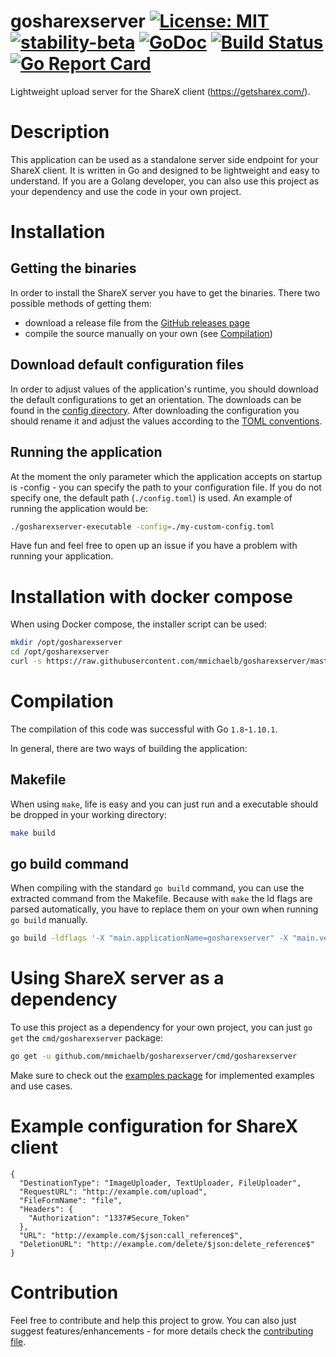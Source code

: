 # gosharexserver [![License: MIT](https://img.shields.io/badge/License-MIT-yellow.svg)](https://opensource.org/licenses/MIT) [![stability-beta](https://img.shields.io/badge/stability-beta-33bbff.svg)](https://github.com/mkenney/software-guides/blob/master/STABILITY-BADGES.md#beta) [![GoDoc](https://godoc.org/github.com/mmichaelb/gosharexserver?status.svg)](https://godoc.org/github.com/mmichaelb/gosharexserver) [![Build Status](https://travis-ci.org/mmichaelb/gosharexserver.svg?branch=master)](https://travis-ci.org/mmichaelb/gosharexserver) [![Go Report Card](https://goreportcard.com/badge/github.com/mmichaelb/gosharexserver)](https://goreportcard.com/report/github.com/mmichaelb/gosharexserver)
Lightweight upload server for the ShareX client (https://getsharex.com/).

# Description
This application can be used as a standalone server side endpoint for your ShareX client. It is written in Go and designed to be lightweight and easy to understand. If you are a Golang developer, you can also use this project as your dependency and use the code in your own project.

# Installation
## Getting the binaries
In order to install the ShareX server you have to get the binaries. There two possible methods of getting them:
- download a release file from the [GitHub releases page](https://github.com/mmichaelb/gosharexserver/releases)
- compile the source manually on your own (see [Compilation](https://github.com/mmichaelb/gosharexserver#compilation))
## Download default configuration files
In order to adjust values of the application's runtime, you should download the default configurations to get an orientation. The downloads can be found in the [config directory](https://github.com/mmichaelb/gosharexserver/tree/master/configs). After downloading the configuration you should rename it and adjust the values according to the [TOML conventions](https://github.com/toml-lang/toml).
## Running the application
At the moment the only parameter which the application accepts on startup is -config - you can specify the path to your configuration file. If you do not specify one, the default path (`./config.toml`) is used. An example of running the application would be:
```bash
./gosharexserver-executable -config=./my-custom-config.toml
```
Have fun and feel free to open up an issue if you have a problem with running your application.

# Installation with docker compose
When using Docker compose, the installer script can be used:
```bash
mkdir /opt/gosharexserver
cd /opt/gosharexserver
curl -s https://raw.githubusercontent.com/mmichaelb/gosharexserver/master/scripts/docker-compose-installer.sh | bash
```

# Compilation
The compilation of this code was successful with Go `1.8`-`1.10.1`.

In general, there are two ways of building the application:
## Makefile
When using `make`, life is easy and you can just run and a executable should be dropped in your working directory:
```bash
make build
```
## go build command
When compiling with the standard `go build` command, you can use the extracted command from the Makefile. Because with `make` the ld flags are parsed automatically, you have to replace them on your own when running `go build` manually.
```bash
go build -ldflags '-X "main.applicationName=gosharexserver" -X "main.version=<version>" -X "main.branch=<branch>" -X "main.commit=<commit>"' ./cmd/gosharexserver
```

# Using ShareX server as a dependency
To use this project as a dependency for your own project, you can just `go get` the `cmd/gosharexserver` package:
```bash
go get -u github.com/mmichaelb/gosharexserver/cmd/gosharexserver
```
Make sure to check out the [examples package](https://github.com/mmichaelb/gosharexserver/tree/master/examples/) for implemented examples and use cases.

# Example configuration for ShareX client
```
{
  "DestinationType": "ImageUploader, TextUploader, FileUploader",
  "RequestURL": "http://example.com/upload",
  "FileFormName": "file",
  "Headers": {
    "Authorization": "1337#Secure_Token"
  },
  "URL": "http://example.com/$json:call_reference$",
  "DeletionURL": "http://example.com/delete/$json:delete_reference$"
}
```

# Contribution
Feel free to contribute and help this project to grow. You can also just suggest features/enhancements - for more details check the [contributing file](https://github.com/mmichaelb/gosharexserver/tree/master/.github/CONTRIBUTING.md).
